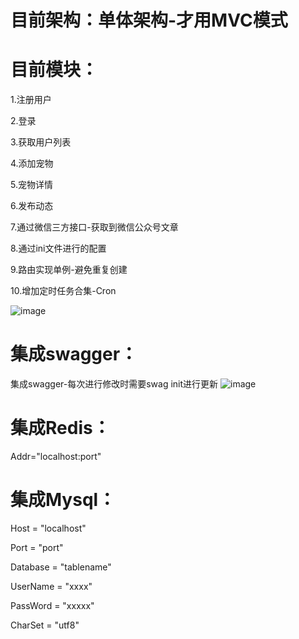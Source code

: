 # 目前架构：单体架构-才用MVC模式


# 目前模块：
1.注册用户

2.登录

3.获取用户列表

4.添加宠物

5.宠物详情

6.发布动态

7.通过微信三方接口-获取到微信公众号文章

8.通过ini文件进行的配置

9.路由实现单例-避免重复创建

10.增加定时任务合集-Cron

![image](https://user-images.githubusercontent.com/51956983/160050079-6a95ce97-21a3-4775-b37b-789be4859746.png)

# 集成swagger：
集成swagger-每次进行修改时需要swag init进行更新
![image](https://user-images.githubusercontent.com/51956983/160049855-ff321e5f-c80f-4b14-b047-f47be770e2c3.png)


# 集成Redis：
Addr="localhost:port"

# 集成Mysql：
Host = "localhost"

Port = "port"

Database = "tablename"

UserName = "xxxx"

PassWord = "xxxxx"

CharSet = "utf8"
